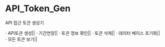 # API_Token_Gen
API 접근 토큰 생성기

$\cdot$ API토큰 생성||
$\cdot$ 기간연장||
$\cdot$ 토큰 정보 확인||
$\cdot$ 토큰 삭제||
$\cdot$ 데이터 베이스 초기화||
$\cdot$ 모든 토큰 보기||
